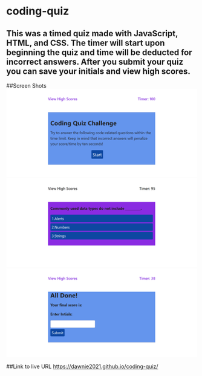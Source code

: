 # coding-quiz

## This was a timed quiz made with JavaScript, HTML, and CSS. The timer will start upon beginning the quiz and time will be deducted for incorrect answers. After you submit your quiz you can save your initials and view high scores. 

##Screen Shots 
![Alt text](assets/images/screenshot1.png)
![Alt text](assets/images/screenshot2.png)
![Alt text](assets/images/screenshot3.png)

##Link to live URL
https://dawnie2021.github.io/coding-quiz/

